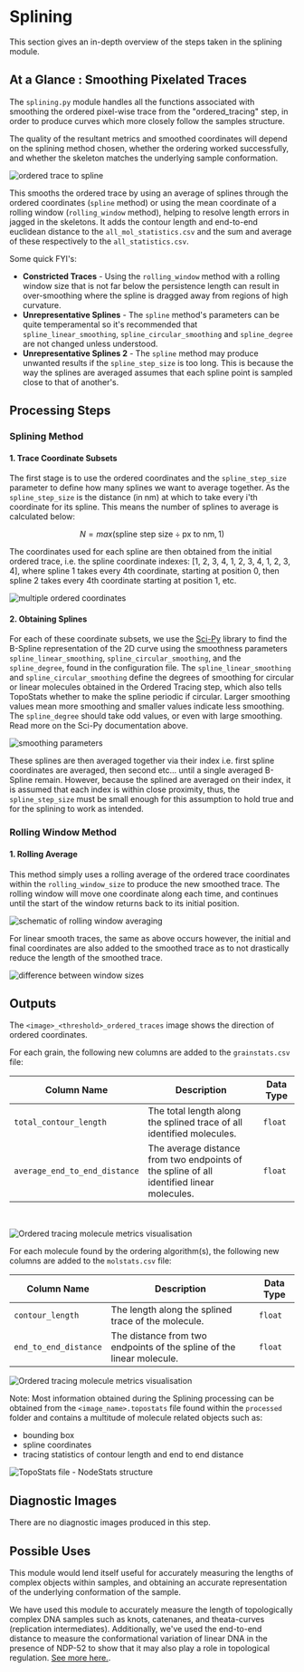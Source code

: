 # Splining

This section gives an in-depth overview of the steps taken in the splining module.

## At a Glance : Smoothing Pixelated Traces

The `splining.py` module handles all the functions associated with smoothing the ordered pixel-wise trace from the
"ordered_tracing" step, in order to produce curves which more closely follow the samples structure.

The quality of the resultant metrics and smoothed coordinates will depend on the splining method chosen, whether the
ordering worked successfully, and whether the skeleton matches the underlying sample conformation.

![ordered trace to spline](../_static/images/splining/overview.png)

This smooths the ordered trace by using an average of splines through the ordered coordinates (`spline` method) or using
the mean coordinate of a rolling window (`rolling_window` method), helping to resolve length errors in jagged in the
skeletons. It adds the contour length and end-to-end euclidean distance to the `all_mol_statistics.csv` and the sum and
average of these respectively to the `all_statistics.csv`.

Some quick FYI's:

- **Constricted Traces** - Using the `rolling_window` method with a rolling window size that is not far below the
  persistence length can result in over-smoothing where the spline is dragged away from regions of high curvature.
- **Unrepresentative Splines** - The `spline` method's parameters can be quite temperamental so it's recommended that
  `spline_linear_smoothing`, `spline_circular_smoothing` and `spline_degree` are not changed unless understood.
- **Unrepresentative Splines 2** - The `spline` method may produce unwanted results if the `spline_step_size` is too
  long. This is because the way the splines are averaged assumes that each spline point is sampled close to that of
  another's.

## Processing Steps

### Splining Method

#### 1. Trace Coordinate Subsets

The first stage is to use the ordered coordinates and the `spline_step_size` parameter to define how many splines we
want to average together. As the `spline_step_size` is the distance (in nm) at which to take every i'th coordinate for
its spline. This means the number of splines to average is calculated below:

$$ N = max(\text{spline step size} \div \text{px to nm}, 1) $$

The coordinates used for each spline are then obtained from the initial ordered trace, i.e. the spline coordinate
indexes: [1, 2, 3, 4, 1, 2, 3, 4, 1, 2, 3, 4], where spline 1 takes every 4th coordinate, starting at position 0, then
spline 2 takes every 4th coordinate starting at position 1, etc.

![multiple ordered coordinates](../_static/images/splining/spl_multi.png)

#### 2. Obtaining Splines

For each of these coordinate subsets, we use the
[Sci-Py](https://docs.scipy.org/doc/scipy/reference/generated/scipy.interpolate.splprep.html#scipy.interpolate.splprep)
library to find the B-Spline representation of the 2D curve using the smoothness parameters `spline_linear_smoothing`,
`spline_circular_smoothing`, and the `spline_degree`, found in the configuration file. The `spline_linear_smoothing` and
`spline_circular_smoothing` define the degrees of smoothing for circular or linear molecules obtained in the Ordered
Tracing step, which also tells TopoStats whether to make the spline periodic if circular. Larger smoothing values mean
more smoothing and smaller values indicate less smoothing. The `spline_degree` should take odd values, or even with
large smoothing. Read more on the Sci-Py documentation above.

![smoothing parameters](../_static/images/splining/spl_smooth.png)

These splines are then averaged together via their index i.e. first spline coordinates are averaged, then second
etc... until a single averaged B-Spline remain. However, because the splined are averaged on their index, it is assumed
that each index is within close proximity, thus, the `spline_step_size` must be small enough for this assumption to hold
true and for the splining to work as intended.

### Rolling Window Method

#### 1. Rolling Average

This method simply uses a rolling average of the ordered trace coordinates within the `rolling_window_size` to produce
the new smoothed trace. The rolling window will move one coordinate along each time, and continues until the start of
the window returns back to its initial position.

![schematic of rolling window averaging](../_static/images/splining/rw_schematic.png)

For linear smooth traces, the same as above occurs however, the initial and final coordinates are also added to the
smoothed trace as to not drastically reduce the length of the smoothed trace.

![difference between window sizes](../_static/images/splining/rw_sizes.png)

## Outputs

The `<image>_<threshold>_ordered_traces` image shows the direction of ordered coordinates.

For each grain, the following new columns are added to the `grainstats.csv` file:

| Column Name                   | Description                                                                               | Data Type |
| ----------------------------- | ----------------------------------------------------------------------------------------- | --------- |
| `total_contour_length`        | The total length along the splined trace of all identified molecules.                     | `float`   |
| `average_end_to_end_distance` | The average distance from two endpoints of the spline of all identified linear molecules. | `float`   |

&nbsp;

![Ordered tracing molecule metrics visualisation](../_static/images/splining/ts2_sp_metrics.png)

For each molecule found by the ordering algorithm(s), the following new columns are added to the `molstats.csv` file:

| Column Name           | Description                                                           | Data Type |
| --------------------- | --------------------------------------------------------------------- | --------- |
| `contour_length`      | The length along the splined trace of the molecule.                   | `float`   |
| `end_to_end_distance` | The distance from two endpoints of the spline of the linear molecule. | `float`   |

![Ordered tracing molecule metrics visualisation](../_static/images/splining/ts2_metrics-mols_1.png)

Note: Most information obtained during the Splining processing can be obtained from the `<image_name>.topostats` file
found within the `processed` folder and contains a multitude of molecule related objects such as:

- bounding box
- spline coordinates
- tracing statistics of contour length and end to end distance

![TopoStats file - NodeStats structure](../_static/images/splining/topostats_file.png)

## Diagnostic Images

There are no diagnostic images produced in this step.

## Possible Uses

This module would lend itself useful for accurately measuring the lengths of complex objects within samples, and
obtaining an accurate representation of the underlying conformation of the sample.

We have used this module to accurately measure the length of topologically complex DNA samples such as knots, catenanes,
and theata-curves (replication intermediates). Additionally, we've used the end-to-end distance to measure the
conformational variation of linear DNA in the presence of NDP-52 to show that it may also play a role in topological
regulation. [See more here.](https://www.nature.com/articles/s41467-023-38572-9).
